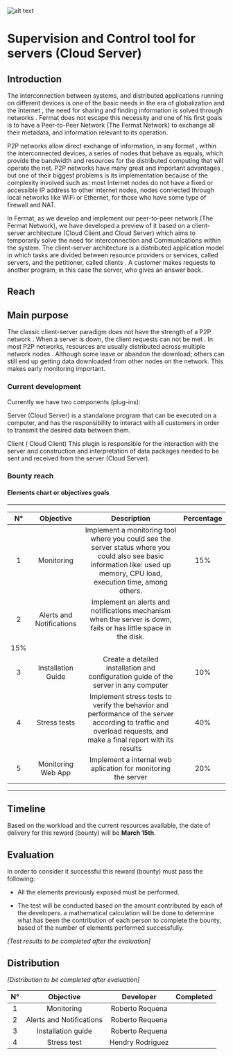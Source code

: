 ![alt text](https://github.com/bitDubai/media-kit/blob/master/MediaKit/Fermat%20Branding/Fermat%20Logotype/Fermat_Logo_3D.png "Fermat Logo")

# Supervision and Control tool for servers (Cloud Server)

## Introduction

The interconnection between systems, and distributed applications running on different devices is one of the basic needs in the era of globalization and the Internet , the need for sharing and finding information is solved through networks . Fermat does not escape this necessity and one of his first goals is to have a Peer-to-Peer Network (The Fermat Network) to exchange all their metadata, and information relevant to its operation.

P2P networks allow direct exchange of information, in any format , within the interconnected devices, a series of nodes that behave as equals, which provide the bandwidth and resources for the distributed computing that will operate the net. P2P networks have many great and important advantages , but one of their biggest problems is its implementation because of the complexity involved such as: most Internet nodes do not have a fixed or accessible IP address to other internet nodes, nodes connected through local networks like WiFi or Ethernet, for those who have some type of firewall and NAT.

In Fermat, as we develop and implement our peer-to-peer network (The Fermat Network), we have developed a preview of it based on a client-server architecture (Cloud Client and Cloud Server) which aims to temporarily solve the need for interconnection and Communications within the system. The client-server architecture is a distributed application model in which tasks are divided between resource providers or services, called servers, and the petitioner, called clients . A customer makes requests to another program, in this case the server, who gives an answer back.

## Reach

## Main purpose

The classic client-server paradigm does not have the strength of a P2P network . When a server is down, the client requests can not be met . In most P2P networks, resources are usually distributed across multiple network nodes . Although some leave or abandon the download; others can still end up getting data downloaded from other nodes on the network. This makes early monitoring important.

### Current development

Currently we have two components (plug-ins):

Server (Cloud Server) is a standalone program that can be executed on a computer, and has the responsibility to interact with all customers in order to transmit the desired data between them.

Client ( Cloud Client) This plugin is responsible for the interaction with the server and construction and interpretation of data packages needed to be sent and received from the server (Cloud Server).

### Bounty reach

#### Elements chart or objectives goals


---
| N° | Objective | Description | Percentage |
|:--:|:--------:|:-----------:|:-------------:|
| 1 |Monitoring	| Implement a monitoring tool where you could see the server status where you could also see basic information like: used up memory, CPU load, execution time, among others. | 15% |
| 2 | Alerts and Notifications | Implement an alerts and notifications mechanism when the server is down, fails or has little space in the disk.
| 15% |
|3| Installation Guide | Create a detailed installation and configuration guide of the server in any computer | 10% |
|4| Stress tests |Implement stress tests to verify the behavior and performance of the server according to traffic and overload requests, and make a final report with its results | 40% |
|5| Monitoring Web App | Implement a internal web aplication for monitoring the server | 20% |
---

## Timeline

Based on the workload and the current resources available, the date of delivery for this reward (bounty) will be  **March 15th**.

## Evaluation

In order to consider it successful this reward (bounty) must pass the following:

* All the elements previously exposed must be performed.

* The test will be conducted based on the amount contributed by each of the developers. a mathematical calculation will be done to determine what has been the contribution of each person to complete the bounty, based of the number of elements performed successfully.



*[Test results to be completed after the evaluation]*

## Distribution

*[Distribution to be completed after evaluation]*

| N° | Objective  | Developer | Completed |
|:--:|:---------:|:-------------:| :-------------:|
| 1  | Monitoring | Roberto Requena ||
| 2  | Alerts and Notifications | Roberto Requena | |
| 3  | Installation guide | Roberto Requena | |
| 4  | Stress test | Hendry Rodriguez | |

